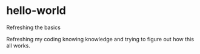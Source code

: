 # hello-world
Refreshing the basics

Refreshing my coding knowing knowledge and trying to figure out how this all works. 
